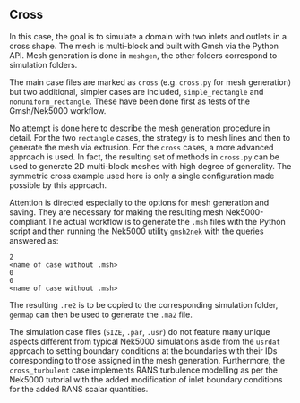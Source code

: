 ## Cross
In this case, the goal is to simulate a domain with two inlets and outlets in a cross shape. The mesh is multi-block and built with Gmsh via the Python API. Mesh generation is done in `meshgen`, the other folders correspond to simulation folders.

The main case files are marked as `cross` (e.g. `cross.py` for mesh generation) but two additional, simpler cases are included, `simple_rectangle` and `nonuniform_rectangle`. These have been done first as tests of the Gmsh/Nek5000 workflow.

No attempt is done here to describe the mesh generation procedure in detail. For the two `rectangle` cases, the strategy is to mesh lines and then to generate the mesh via extrusion. For the `cross` cases, a more advanced approach is used. In fact, the resulting set of methods in `cross.py` can be used to generate 2D multi-block meshes with high degree of generality. The symmetric cross example used here is only a single configuration made possible by this approach.

Attention is directed especially to the options for mesh generation and saving. They are necessary for making the resulting mesh Nek5000-compliant.The actual workflow is to generate the `.msh` files with the Python script and then running the Nek5000 utility `gmsh2nek` with the queries answered as:
```
2
<name of case without .msh>
0
0
<name of case without .msh>
```
The resulting `.re2` is to be copied to the corresponding simulation folder, `genmap` can then be used to generate the `.ma2` file.

The simulation case files (`SIZE`, `.par`, `.usr`) do not feature many unique aspects different from typical Nek5000 simulations aside from the `usrdat` approach to setting boundary conditions at the boundaries with their IDs corresponding to those assigned in the mesh generation. Furthermore, the `cross_turbulent` case implements RANS turbulence modelling as per the Nek5000 tutorial with the added modification of inlet boundary conditions for the added RANS scalar quantities.